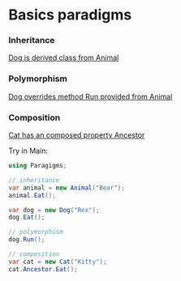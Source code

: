 # Basics paradigms

### Inheritance
[Dog is derived class from Animal](Basics.cs#L28)

### Polymorphism
[Dog overrides method Run provided from Animal](Basics.cs#L35)

### Composition
[Cat has an composed property Ancestor](Basics.cs#L44)

Try in Main: 
~~~C#
using Paragigms;

// inheritance 
var animal = new Animal("Bear");
animal.Eat();

var dog = new Dog("Rex");
dog.Eat();

// polymorphism
dog.Run();

// composition
var cat = new Cat("Kitty");
cat.Ancestor.Eat();
~~~